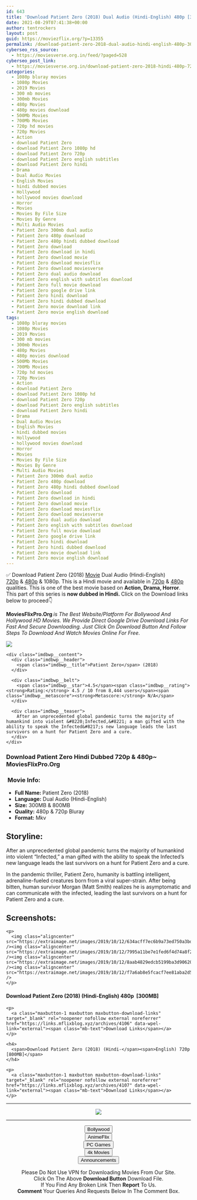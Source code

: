 ```yaml
---
id: 643
title: 'Download Patient Zero (2018) Dual Audio (Hindi-English) 480p [300MB] || 720p [800MB]'
date: 2021-08-29T07:41:38+00:00
author: tentrockers
layout: post
guid: https://moviezflix.org/?p=13355
permalink: /download-patient-zero-2018-dual-audio-hindi-english-480p-300mb-720p-800mb/
cyberseo_rss_source:
  - https://moviesverse.org.in/feed/?paged=528
cyberseo_post_link:
  - https://moviesverse.org.in/download-patient-zero-2018-hindi-480p-720p-1080p/
categories:
  - 1080p bluray movies
  - 1080p Movies
  - 2019 Movies
  - 300 mb movies
  - 300mb Movies
  - 480p Movies
  - 480p movies download
  - 500Mb Movies
  - 700Mb Movies
  - 720p hd movies
  - 720p Movies
  - Action
  - download Patient Zero
  - download Patient Zero 1080p hd
  - download Patient Zero 720p
  - download Patient Zero english subtitles
  - download Patient Zero hindi
  - Drama
  - Dual Audio Movies
  - English Movies
  - hindi dubbed movies
  - Hollywood
  - hollywood movies download
  - Horror
  - Movies
  - Movies By File Size
  - Movies By Genre
  - Multi Audio Movies
  - Patient Zero 300mb dual audio
  - Patient Zero 480p download
  - Patient Zero 480p hindi dubbed download
  - Patient Zero download
  - Patient Zero download in hindi
  - Patient Zero download movie
  - Patient Zero download moviesflix
  - Patient Zero download moviesverse
  - Patient Zero dual audio download
  - Patient Zero english with subtitles download
  - Patient Zero full movie download
  - Patient Zero google drive link
  - Patient Zero hindi download
  - Patient Zero hindi dubbed download
  - Patient Zero movie download link
  - Patient Zero movie english download
tags:
  - 1080p bluray movies
  - 1080p Movies
  - 2019 Movies
  - 300 mb movies
  - 300mb Movies
  - 480p Movies
  - 480p movies download
  - 500Mb Movies
  - 700Mb Movies
  - 720p hd movies
  - 720p Movies
  - Action
  - download Patient Zero
  - download Patient Zero 1080p hd
  - download Patient Zero 720p
  - download Patient Zero english subtitles
  - download Patient Zero hindi
  - Drama
  - Dual Audio Movies
  - English Movies
  - hindi dubbed movies
  - Hollywood
  - hollywood movies download
  - Horror
  - Movies
  - Movies By File Size
  - Movies By Genre
  - Multi Audio Movies
  - Patient Zero 300mb dual audio
  - Patient Zero 480p download
  - Patient Zero 480p hindi dubbed download
  - Patient Zero download
  - Patient Zero download in hindi
  - Patient Zero download movie
  - Patient Zero download moviesflix
  - Patient Zero download moviesverse
  - Patient Zero dual audio download
  - Patient Zero english with subtitles download
  - Patient Zero full movie download
  - Patient Zero google drive link
  - Patient Zero hindi download
  - Patient Zero hindi dubbed download
  - Patient Zero movie download link
  - Patient Zero movie english download
---
```

<div class="thecontent clearfix">
  <p>
    ✅ Download Patient Zero (2018) <a href="https://moviesverse.org.in/category/movies/" data-wpel-link="internal">Movie</a> Dual Audio (Hindi-English) <a href="https://moviesverse.org.in/720p-movies/" data-wpel-link="internal">720p</a>&nbsp;&&nbsp;<a href="https://moviesverse.org.in/480p-movies/" data-wpel-link="internal">480p</a> & 1080p. This is a Hindi movie and available in <a href="https://moviesverse.org.in/720p-movies/" data-wpel-link="internal">720p</a>&nbsp;&&nbsp;<a href="https://moviesverse.org.in/480p-movies/" data-wpel-link="internal">480p</a> qualities. This is one of the best movie based on <strong>Action, Drama, Horror</strong>. This part of this series is <strong>now dubbed in <span>Hindi.&nbsp;</span></strong><span>Click on the Download links below to proceed👇</span>
  </p>
  
  <p>
    <strong><span>MoviesFlixPro.Org&nbsp;</span></strong><em>is The Best Website/Platform For Bollywood And Hollywood HD Movies. We Provide Direct Google Drive Download Links For Fast And Secure Downloading. Just Click On Download Button And Follow Steps To&nbsp;Download And Watch Movies Online For Free.</em>
  </p>
  
  <div class="imdbwp imdbwp--movie dark">
    <div class="imdbwp__thumb">
      <a class="imdbwp__link" target="_blank" title="Patient Zero" href="https://www.imdb.com/title/tt3458254/" rel="nofollow external noopener noreferrer" data-wpel-link="external"><img class="imdbwp__img" src="https://m.media-amazon.com/images/M/MV5BMjQ0Njc1OTczMl5BMl5BanBnXkFtZTgwMDM0MzY5NTM@._V1_SX300.jpg" /></a>
    </div>
    
    <div class="imdbwp__content">
      <div class="imdbwp__header">
        <span class="imdbwp__title">Patient Zero</span> (2018)
      </div>
      
      <div class="imdbwp__belt">
        <span class="imdbwp__star">4.5</span><span class="imdbwp__rating"><strong>Rating:</strong> 4.5 / 10 from 8,444 users</span><span class="imdbwp__metascore"><strong>Metascore:</strong> N/A</span>
      </div>
      
      <div class="imdbwp__teaser">
        After an unprecedented global pandemic turns the majority of humankind into violent &#8220;Infected,&#8221; a man gifted with the ability to speak the Infected&#8217;s new language leads the last survivors on a hunt for Patient Zero and a cure.
      </div>
    </div>
  </div>
  
  <h3>
    <span>Download Patient Zero Hindi Dubbed 720p & 480p~ MoviesFlixPro.Org</span>
  </h3>
  
  <h3>
    <span>&nbsp;Movie Info:&nbsp;</span>
  </h3>
  
  <ul>
    <li>
      <strong>Full Name: </strong>Patient Zero (2018)
    </li>
    <li>
      <strong>Language:</strong> Dual Audio (Hindi-English)
    </li>
    <li>
      <strong>Size:</strong> 300MB & 800MB
    </li>
    <li>
      <strong>Quality:</strong> 480p & 720p Bluray
    </li>
    <li>
      <strong>Format:</strong>&nbsp;Mkv
    </li>
  </ul>
  
  <h2>
    <span>Storyline:</span>
  </h2>
  
  <p>
    After an unprecedented global pandemic turns the majority of humankind into violent “Infected,” a man gifted with the ability to speak the Infected’s new language leads the last survivors on a hunt for Patient Zero and a cure.
  </p>
  
  <div>
    In the pandemic thriller, Patient Zero, humanity is battling intelligent, adrenaline-fueled creatures born from a viral super-strain. After being bitten, human survivor Morgan (Matt Smith) realizes he is asymptomatic and can communicate with the infected, leading the last survivors on a hunt for Patient Zero and a cure.
  </div>
  
  <div class="summary_text">
    <h2>
      <span>Screenshots:</span>
    </h2>
    
    <p>
      <img class="aligncenter" src="https://extraimage.net/images/2019/10/12/634acff7ec6b9a73ed750a3bdb6cebc5.jpg" /><img class="aligncenter" src="https://extraimage.net/images/2019/10/12/7995a11be7e1fed6f4d74a8f2e269aba.jpg" /><img class="aligncenter" src="https://extraimage.net/images/2019/10/12/8aab4829edcb5199ba3d906201e3335e.jpg" /><img class="aligncenter" src="https://extraimage.net/images/2019/10/12/f7a6ab8e5fcacf7ee81aba2d5039c5ec.jpg" />
    </p>
  </div>
  
  <div class="inline canwrap">
    <h4>
      <span>Download Patient Zero (2018) (Hindi-English) </span><span>480p&nbsp; [300MB]</span>
    </h4>
    
    <p>
      <a class="maxbutton-1 maxbutton maxbutton-download-links" target="_blank" rel="noopener nofollow external noreferrer" href="https://links.mflixblog.xyz/archives/4106" data-wpel-link="external"><span class="mb-text">Download Links</span></a>
    </p>
    
    <h4>
      <span>Download Patient Zero (2018) (Hindi-</span><span>English) 720p [800MB]</span>
    </h4>
    
    <p>
      <a class="maxbutton-1 maxbutton maxbutton-download-links" target="_blank" rel="noopener nofollow external noreferrer" href="https://links.mflixblog.xyz/archives/4107" data-wpel-link="external"><span class="mb-text">Download Links</span></a>
    </p>
  </div>
</div>

<center>
  </p> 
  
  <hr />
  
  <p>
    <a href="http://gdrivepro.xyz/join.php" data-wpel-link="external" target="_blank" rel="nofollow external noopener noreferrer"><img src="https://i.imgur.com/FhMdWdW.png" /></a>
  </p>
  
  <hr />
  
  <p>
    <a href="https://dogemovies.xyz" target="_blank" data-wpel-link="external" rel="nofollow external noopener noreferrer"><button class="button button5">Bollywood</button></a><br /> <a href="https://animeflix.in" target="_blank" data-wpel-link="external" rel="nofollow external noopener noreferrer"><button class="button button5">AnimeFlix</button></a><br /> <a href="https://gamesflix.net/" target="_blank" data-wpel-link="external" rel="nofollow external noopener noreferrer"><button class="button button5">PC Games</button></a><br /> <a href="https://uhdmovies.in" target="_blank" data-wpel-link="external" rel="nofollow external noopener noreferrer"><button class="button button5">4k Movies</button></a><br /> <a href="https://moviesverse.org.in/announcements/" target="_blank" data-wpel-link="internal" rel="noopener"><button class="button button5">Announcements</button></a>
  </p>
  
  <div class="alert alert-danger">
    Please Do Not Use VPN for Downloading Movies From Our Site.
  </div>
  
  <div class="alert alert-success">
    Click On The Above <strong>Download Button</strong> Download File.
  </div>
  
  <div class="alert alert-warning">
    If You Find Any Broken Link Then <strong>Report</strong> To Us.
  </div>
  
  <div class="alert alert-info">
    <strong>Comment</strong> Your Queries And Requests Below In The Comment Box.
  </div>
  
  <p>
    </center>
  </p>